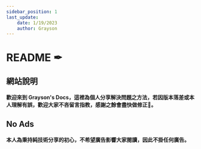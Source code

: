 ```yaml
---
sidebar_position: 1
last_update:
    date: 1/19/2023
    author: Grayson
---
```


# README ✒

## 網站說明
#### 歡迎來到 Grayson's Docs，這裡為個人分享解決問題之方法，若因版本落差或本人理解有誤，歡迎大家不吝留言指教，感謝之餘會盡快做修正🙏。

## No Ads
#### 本人為秉持純技術分享的初心，不希望廣告影響大家閱讀，因此不掛任何廣告。
